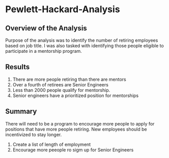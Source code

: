 # Pewlett-Hackard-Analysis

## Overview of the Analysis
Purpose of the analysis was to identify the number of retiring employees based on job title. I was also tasked with identifying those people eligible to participate in a mentorship program.

## Results
1. There are more people retiring than there are mentors
2. Over a fourth of retirees are Senior Engineers
3. Less than 2000 people qualify for mentorship.
4. Senior engineers have a prioritized position for mentorships

## Summary
There will need to be a program to encourage more people to apply for positions that have more people retiring. New employees should be incentivized to stay longer.

1. Create a list of length of employment
2. Encourage more peeople ro sigm up for Senior Engineers
